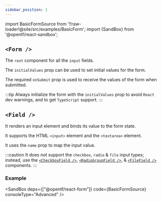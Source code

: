```yaml
---
sidebar_position: 1
---
```


import BasicFormSource from '!!raw-loader!@site/src/examples/BasicForm';
import {SandBox} from '@opentf/react-sandbox';

## `<Form />`

The `root` component for all the `input` fields.

The `initialValues` prop can be used to set initial values for the form.

The required `onSubmit` prop is used to receive the values of the form when submitted.

:::tip
Always initialize the form with the `initialValues` prop to avoid `React` dev warnings, and to get `TypeScript` support.
:::

## `<Field />`

It renders an input element and binds its value to the form state.

It supports the HTML `<input>` element and the `<textarea>` element.

It uses the `name` prop to map the input value.

:::caution
It does not support the `checkbox`, `radio` & `file` input types; instead, use the [`<CheckboxField />`](/api/checkboxfield), [`<RadioGroupField />`](/api/radiogroupfield), & [`<FileField />`](/api/fileField) components.
:::

### Example

<SandBox deps={["@opentf/react-form"]} code={BasicFormSource} consoleType="Advanced" />
